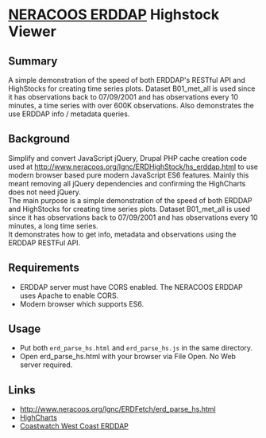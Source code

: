 # [NERACOOS ERDDAP](http://www.neracoos.org/erddap/) Highstock Viewer

## Summary
A simple demonstration of the speed of both ERDDAP's RESTful API and HighStocks for creating time series plots.  Dataset B01_met_all is used since it has observations back to  07/09/2001 and has observations every 10 minutes, a time series with over 600K observations. Also demonstrates the use ERDDAP info / metadata queries.

## Background
Simplify and convert JavaScript jQuery, Drupal PHP cache creation code used at http://www.neracoos.org/lgnc/ERDHighStock/hs_erddap.html to use modern browser based pure modern JavaScript ES6 features. Mainly this meant removing all jQuery dependencies and confirming the HighCharts does not need jQuery.  
The main purpose is a simple demonstration of the speed of both ERDDAP and HighStocks for creating time series plots. Dataset B01_met_all is used since it has observations back to  07/09/2001 and has observations every 10 minutes, a long time series.  
It demonstrates how to get info, metadata and observations using the ERDDAP RESTFul API.
  

## Requirements 
  - ERDDAP server must have CORS enabled.  The NERACOOS ERDDAP uses Apache to enable CORS.
  - Modern browser which supports ES6.

##  Usage
  - Put both `erd_parse_hs.html` and `erd_parse_hs.js` in the same directory.
  - Open erd_parse_hs.html with your browser via File Open. No Web server required.

##  Links
  - http://www.neracoos.org/lgnc/ERDFetch/erd_parse_hs.html
  - [HighCharts]( https://www.highcharts.com )
  - [Coastwatch West Coast ERDDAP]( https://coastwatch.pfeg.noaa.gov/erddap/index.html)
